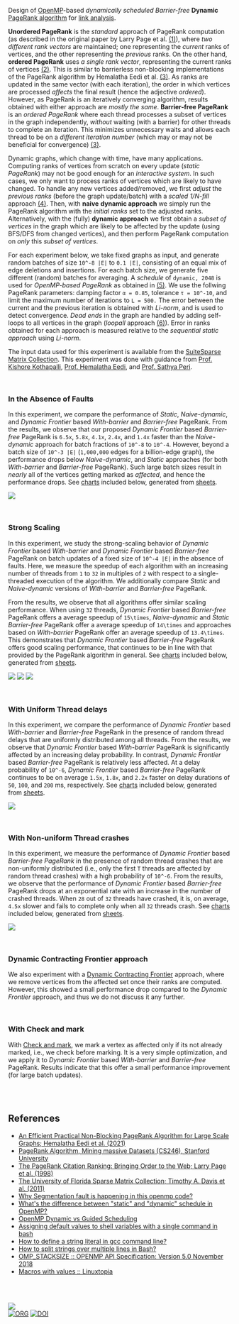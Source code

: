 Design of [OpenMP]-based *dynamically scheduled Barrier-free* **Dynamic**
[PageRank algorithm] for [link analysis].

**Unordered PageRank** is the *standard* approach of PageRank computation (as
described in the original paper by Larry Page et al. [(1)][page]), where *two*
*different rank vectors* are maintained; one representing the *current* ranks of
vertices, and the other representing the *previous* ranks. On the other hand,
**ordered PageRank** uses *a single rank vector*, representing the current ranks
of vertices [(2)][pagerank]. This is similar to barrierless non-blocking
implementations of the PageRank algorithm by Hemalatha Eedi et al. [(3)][eedi].
As ranks are updated in the same vector (with each iteration), the order in
which vertices are processed *affects* the final result (hence the adjective
*ordered*). However, as PageRank is an iteratively converging algorithm, results
obtained with either approach are *mostly the same*. **Barrier-free PageRank**
is an *ordered* *PageRank* where each thread processes a subset of vertices in
the graph independently, *without* waiting (with a barrier) for other threads to
complete an iteration. This minimizes unnecessary waits and allows each thread
to be on a *different iteration number* (which may or may not be beneficial for
convergence) [(3)][eedi].

Dynamic graphs, which change with time, have many applications. Computing ranks
of vertices from scratch on every update (*static PageRank*) may not be good
enough for an *interactive system*. In such cases, we only want to process ranks
of vertices which are likely to have changed. To handle any new vertices
added/removed, we first *adjust* the *previous ranks* (before the graph
update/batch) with a *scaled 1/N-fill* approach [(4)][adjust-ranks]. Then, with
**naive** **dynamic approach** we simply run the PageRank algorithm with the
*initial ranks* set to the adjusted ranks. Alternatively, with the (fully)
**dynamic approach** we first obtain a *subset of vertices* in the graph which
are likely to be affected by the update (using BFS/DFS from changed vertices),
and then perform PageRank computation on *only* this *subset of vertices*.

For each experiment below, we take fixed graphs as input, and generate random
batches of size `10^-8 |E|` to `0.1 |E|`, consisting of an equal mix of edge
deletions and insertions. For each batch size, we generate five different
(random) batches for averaging. A *schedule* of `dynamic, 2048` is used for
*OpenMP-based PageRank* as obtained in [(5)][pagerank-openmp]. We use the
follwing PageRank parameters: damping factor `α = 0.85`, tolerance `τ = 10^-10`,
and limit the maximum number of iterations to `L = 500.` The error between the
current and the previous iteration is obtained with *Li-norm*, and is used to
detect convergence. *Dead ends* in the graph are handled by adding self-loops to
all vertices in the graph (*loopall* approach [(6)][teleport]). Error in ranks
obtained for each approach is measured relative to the *sequential static
approach* using *Li-norm*.

The input data used for this experiment is available from the
[SuiteSparse Matrix Collection]. This experiment was done with guidance from
[Prof. Kishore Kothapalli], [Prof. Hemalatha Eedi], and [Prof. Sathya Peri].

[page]: https://citeseerx.ist.psu.edu/viewdoc/summary?doi=10.1.1.38.5427
[eedi]: https://ieeexplore.ieee.org/document/9407114
[teleport]: https://gist.github.com/wolfram77/94c38b9cfbf0c855e5f42fa24a8602fc
[adjust-ranks]: https://gist.github.com/wolfram77/eb7a3b2e44e3c2069e046389b45ead03
[pagerank]: https://github.com/puzzlef/pagerank
[pagerank-openmp]: https://github.com/puzzlef/pagerank-openmp-adjust-schedule
[SuiteSparse Matrix Collection]: https://sparse.tamu.edu
[Prof. Kishore Kothapalli]: https://faculty.iiit.ac.in/~kkishore/
[Prof. Hemalatha Eedi]: https://jntuhceh.ac.in/faculty_details/5/dept/369
[Prof. Sathya Peri]: https://people.iith.ac.in/sathya_p/
[OpenMP]: https://en.wikipedia.org/wiki/OpenMP
[PageRank algorithm]: https://en.wikipedia.org/wiki/PageRank
[link analysis]: https://en.wikipedia.org/wiki/Network_theory#Link_analysis

<br>


### In the Absence of Faults

In this experiment, we compare the performance of *Static*, *Naive-dynamic*, and
*Dynamic Frontier* based *With-barrier* and *Barrier-free* PageRank. From the
results, we observe that our proposed *Dynamic Frontier* based *Barrier-free*
PageRank is `6.5x`, `5.8x`, `4.1x`, `2.4x`, and `1.4x` faster than the
*Naive-dynamic* approach for batch fractions of `10^-8` to `10^-4`. However,
beyond a batch size of `10^-3 |E|` (`1,000,000` edges for a billion-edge graph),
the performance drops below *Naive-dynamic*, and *Static* approaches (for both
*With-barrier* and *Barrier-free* PageRank). Such large batch sizes result in
*nearly* all of the vertices getting marked as *affected*, and hence the
performance drops. See [charts][charts1] included below, generated from
[sheets][sheets1].

[![](https://i.imgur.com/KpWMej4.png)][sheetp1]

[charts1]: https://imgur.com/a/hvq7z6q
[sheets1]: https://docs.google.com/spreadsheets/d/1Gjzv9drtd_zqOYYD_PqvSde_mcmQcnAf_CFg3FHbNwY/edit?usp=sharing
[sheetp1]: https://docs.google.com/spreadsheets/d/e/2PACX-1vSaT6GPh5wpb6ytZV9QKK1k3vjqq_x1rpuMTPd2k8b_GsNaVMKPXii4ATIHTU9BOqD8mxYV-i2RW143/pubhtml

<br>


### Strong Scaling

In this experiment, we study the strong-scaling behavior of *Dynamic Frontier*
based *With-barrier* and *Dynamic Frontier* based *Barrier-free* PageRank on
batch updates of a fixed size of `10^-4 |E|` in the absence of faults. Here, we
measure the speedup of each algorithm with an increasing number of threads from
`1` to `32` in multiples of `2` with respect to a single-threaded execution of
the algorithm. We additionally compare *Static* and *Naive-dynamic* versions of
*With-barrier* and *Barrier-free* PageRank.

From the results, we observe that all algorithms offer similar scaling
performance. When using `32` threads, *Dynamic Frontier* based *Barrier-free*
PageRank offers a average speedup of `15\times`, *Naive-dynamic* and *Static*
*Barrier-free* PageRank offer a average speedup of `14\times` and approaches
based on *With-barrier* PageRank offer an average speedup of `13.4\times`. This
demonstrates that *Dynamic Frontier* based *Barrier-free* PageRank offers good
scaling performance, that continues to be in line with that provided by the
PageRank algorithm in general. See [charts][charts6] included below, generated
from [sheets][sheets6].

[![](https://i.imgur.com/NkSxOJF.png)][sheetp6]
[![](https://i.imgur.com/JfAbMLR.png)][sheetp6]
[![](https://i.imgur.com/KVXOnpV.png)][sheetp6]

[charts6]: https://imgur.com/a/B8gwsnS
[sheets6]: https://docs.google.com/spreadsheets/d/1hgRbPQXj_O__m5nBcClo5IkJTM5vztklcCMSB6zU4yA/edit?usp=sharing
[sheetp6]: https://docs.google.com/spreadsheets/d/e/2PACX-1vS270_kwg8bQoapizI1vBRQzdD9eEiyDBaYKzz1tQzTo3XruQuRpDx_lT553pnt9GlScnGlC-ceSdi9/pubhtml

<br>


### With Uniform Thread delays

In this experiment, we compare the performance of *Dynamic Frontier* based
*With-barrier* and *Barrier-free* PageRank in the presence of random thread
delays that are uniformly distributed among all threads. From the results, we
observe that *Dynamic Frontier* based *With-barrier* PageRank is significantly
affected by an increasing delay probability. In contrast, *Dynamic Frontier*
based *Barrier-free* PageRank is relatively less affected. At a delay
probability of `10^-6`, *Dynamic Frontier* based *Barrier-free* PageRank
continues to be on average `1.5x`, `1.8x`, and `2.2x` faster on delay durations
of `50`, `100`, and `200` ms, respectively. See [charts][charts2] included
below, generated from [sheets][sheets2].

[![](https://i.imgur.com/MkvMiXK.png)][sheetp2]

[charts2]: https://imgur.com/a/GMu3xSw
[sheets2]: https://docs.google.com/spreadsheets/d/1YtzLia-sNlK9mJCtAnIHV5yG_sV1zSZUUloqQaHa9YQ/edit?usp=sharing
[sheetp2]: https://docs.google.com/spreadsheets/d/e/2PACX-1vT887D9hyBJRNYL9sW8ZgavC7pLjEoFde0KRjB4J7x_92wN3caMwgyGGrzvYjE6FtzBycBKVeSnziS3/pubhtml

<br>


### With Non-uniform Thread crashes

In this experiment, we measure the performance of *Dynamic Frontier* based
*Barrier-free PageRank* in the presence of random thread crashes that are
non-uniformly distributed (i.e., only the first `T` threads are affected by
random thread crashes) with a high probability of `10^-6`. From the results, we
observe that the performance of *Dynamic Frontier* based *Barrier-free* PageRank
drops at an exponential rate with an increase in the number of crashed threads.
When `28` out of `32` threads have crashed, it is, on average, `4.5x` slower and
fails to complete only when all `32` threads crash. See [charts][charts5]
included below, generated from [sheets][sheets5].

[![](https://i.imgur.com/vcr3OTE.png)][sheetp5]

[charts5]: https://imgur.com/a/vINN31x
[sheets5]: https://docs.google.com/spreadsheets/d/1h2qMsFpu81fDzIcLrNvDJkmjfjum1otZ6Oyn39CtvEI/edit?usp=sharing
[sheetp5]: https://docs.google.com/spreadsheets/d/e/2PACX-1vTS1-_CFClCa9Ouvl080QnJ8dcLgyA_RlhdOMj-VRgwP7SwnZhk4nSBgpZArv2VctmbahTu_FfSTvM7/pubhtml

<br>


### Dynamic Contracting Frontier approach

We also experiment with a [Dynamic Contracting Frontier] approach, where we
remove vertices from the affected set once their ranks are computed. However,
this showed a small performance drop compared to the *Dynamic Frontier*
approach, and thus we do not discuss it any further.

[Dynamic Contracting Frontier]: https://github.com/puzzlef/pagerank-barrierfree-openmp-dynamic/tree/approach-cfrontier

<br>


### With Check and mark

With [Check and mark], we mark a vertex as affected only if its not already
marked, i.e., we check before marking. It is a very simple optimization, and we
apply it to *Dynamic Frontier* based *With-barrier* and *Barrier-free* PageRank.
Results indicate that this offer a small performance improvement (for large
batch updates).

[Check and mark]: https://github.com/puzzlef/pagerank-barrierfree-openmp-dynamic/tree/with-check-and-mark

<br>
<br>


## References

- [An Efficient Practical Non-Blocking PageRank Algorithm for Large Scale Graphs; Hemalatha Eedi et al. (2021)](https://ieeexplore.ieee.org/document/9407114)
- [PageRank Algorithm, Mining massive Datasets (CS246), Stanford University](https://www.youtube.com/watch?v=ke9g8hB0MEo)
- [The PageRank Citation Ranking: Bringing Order to the Web; Larry Page et al. (1998)](https://citeseerx.ist.psu.edu/viewdoc/summary?doi=10.1.1.38.5427)
- [The University of Florida Sparse Matrix Collection; Timothy A. Davis et al. (2011)](https://doi.org/10.1145/2049662.2049663)
- [Why Segmentation fault is happening in this openmp code?](https://stackoverflow.com/a/13266595/1413259)
- [What's the difference between "static" and "dynamic" schedule in OpenMP?](https://stackoverflow.com/a/10852852/1413259)
- [OpenMP Dynamic vs Guided Scheduling](https://stackoverflow.com/a/43047074/1413259)
- [Assigning default values to shell variables with a single command in bash](https://stackoverflow.com/a/28085062/1413259)
- [How to define a string literal in gcc command line?](https://stackoverflow.com/a/15220280/1413259)
- [How to split strings over multiple lines in Bash?](https://stackoverflow.com/a/46806081/1413259)
- [OMP_STACKSIZE :: OPENMP API Specification: Version 5.0 November 2018](https://www.openmp.org/spec-html/5.0/openmpse54.html)
- [Macros with values :: Linuxtopia](https://www.linuxtopia.org/online_books/an_introduction_to_gcc/gccintro_35.html)

<br>
<br>


[![](https://img.youtube.com/vi/OP-uxSvHUn8/maxresdefault.jpg)](https://www.youtube.com/watch?v=OP-uxSvHUn8)<br>
[![ORG](https://img.shields.io/badge/org-puzzlef-green?logo=Org)](https://puzzlef.github.io)
[![DOI](https://zenodo.org/badge/532937318.svg)](https://zenodo.org/badge/latestdoi/532937318)
